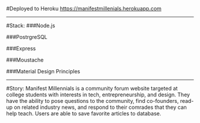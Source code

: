 #Deployed to Heroku https://manifestmillenials.herokuapp.com

---

#Stack:
###Node.js

###PostrgreSQL

###Express

###Moustache

###Material Design Principles 

---
#Story:
Manifest Millennials is a community forum website targeted at college 
students with interests in tech, entrepreneurship, and design. 
They have the ability to pose questions to the community, find co-founders, 
read-up on related industry news, and respond to their comrades that they 
can help teach. Users are able to save favorite articles to database.




